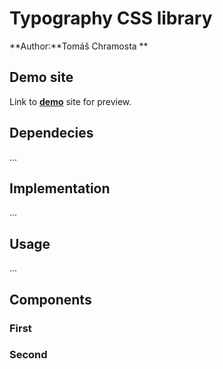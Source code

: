 # Typography CSS library
**Author:**Tomáš Chramosta **
## Demo site
Link to **[demo](https://pslib-cz.github.io/2022l4web-css-typographic-library-Toumas29/)** site for preview.
## Dependecies
...
## Implementation
...
## Usage
...
## Components
### First
### Second
